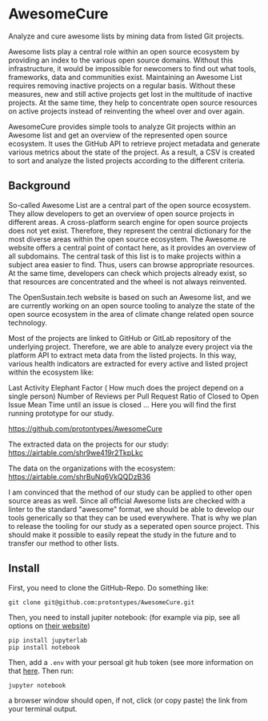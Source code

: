 # AwesomeCure
Analyze and cure awesome lists by mining data from listed Git projects.

Awesome lists play a central role within an open source ecosystem by providing an index to the various open source domains. Without this infrastructure, it would be impossible for newcomers to find out what tools, frameworks, data and communities exist. Maintaining an Awesome List requires removing inactive projects on a regular basis. Without these measures, new and still active projects get lost in the multitude of inactive projects. At the same time, they help to concentrate open source resources on active projects instead of reinventing the wheel over and over again.

AwesomeCure provides simple tools to analyze Git projects within an Awesome list and get an overview of the represented open source ecosystem. It uses the GitHub API to retrieve project metadata and generate various metrics about the state of the project. As a result, a CSV is created to sort and analyze the listed projects according to the different criteria. 

## Background

So-called Awesome List are a central part of the open source ecosystem. They allow developers to get an overview of open source projects in different areas. A cross-platform search engine for open source projects does not yet exist. Therefore, they represent the central dictionary for the most diverse areas within the open source ecosystem. The Awesome.re website offers a central point of contact here, as it provides an overview of all subdomains. The central task of this list is to make projects within a subject area easier to find. Thus, users can browse appropriate resources. At the same time, developers can check which projects already exist, so that resources are concentrated and the wheel is not always reinvented.

The OpenSustain.tech website is based on such an Awesome list, and we are currently working on an open source tooling to analyze the state of the open source ecosystem in the area of climate change related open source technology.

Most of the projects are linked to GitHub or GitLab repository of the underlying project. Therefore, we are able to analyze every project via the platform API to extract meta data from the listed projects. In this way, various health indicators are extracted for every active and listed project within the ecosystem like:

Last Activity
Elephant Factor ( How much does the project depend on a single person)
Number of Reviews per Pull Request
Ratio of Closed to Open Issue
Mean Time until an issue is closed
...
Here you will find the first running prototype for our study.

https://github.com/protontypes/AwesomeCure

The extracted data on the projects for our study: https://airtable.com/shr9we419r2TkpLkc

The data on the organizations with the ecosystem: https://airtable.com/shrBuNq6VkQQDzB36

I am convinced that the method of our study can be applied to other open source areas as well. Since all official Awesome lists are checked with a linter to the standard "awesome" format, we should be able to develop our tools generically so that they can be used everywhere. That is why we plan to release the tooling for our study as a seperated open source project. This should make it possible to easily repeat the study in the future and to transfer our method to other lists.

## Install

First, you need to clone the GitHub-Repo. Do something like:

```
git clone git@github.com:protontypes/AwesomeCure.git
```

Then, you need to install jupiter notebook:
(for example via pip, see all options on [their website](https://jupyter.org/install))

```
pip install jupyterlab
pip install notebook
```

Then, add a `.env` with your persoal git hub token (see more information on that [here](https://docs.github.com/en/authentication/keeping-your-account-and-data-secure/creating-a-personal-access-token). Then run:

```
jupyter notebook
```
a browser window should open, if not, click (or copy paste) the link from your terminal output.
